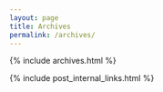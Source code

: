 ```yaml
---
layout: page
title: Archives
permalink: /archives/
---
```


{% include archives.html %}

{% include post_internal_links.html %}